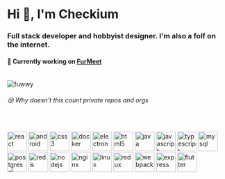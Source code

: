 <h1>Hi 👋, I'm Checkium</h1>
<h3>Full stack developer and hobbyist designer. I'm also a folf on the internet.</h3>

<h4>🔭 Currently working on <a href="https://github.com/FurMeet">FurMeet</a></h4>


<br/>

<img src="https://github-readme-stats.vercel.app/api?username=fuwwy&show_icons=true&theme=dracula&count_private=true" alt="fuwwy" />
<h6>😢 Why doesn't this count private repos and orgs</h6>
<br/>

<img src="https://konpa.github.io/devicon/devicon.git/icons/react/react-original-wordmark.svg" alt="react" width="45" height="45"/> <img src="https://konpa.github.io/devicon/devicon.git/icons/android/android-original-wordmark.svg" alt="android" width="45" height="45"/> <img src="https://konpa.github.io/devicon/devicon.git/icons/css3/css3-original-wordmark.svg" alt="css3" width="45" height="45"/> <img src="https://konpa.github.io/devicon/devicon.git/icons/docker/docker-original-wordmark.svg" alt="docker" width="45" height="45"/> <img src="https://konpa.github.io/devicon/devicon.git/icons/electron/electron-original.svg" alt="electron" width="45" height="45"/> <img src="https://konpa.github.io/devicon/devicon.git/icons/html5/html5-original-wordmark.svg" alt="html5" width="45" height="45"/> <img src="https://konpa.github.io/devicon/devicon.git/icons/java/java-original-wordmark.svg" alt="java" width="45" height="45"/> <img src="https://konpa.github.io/devicon/devicon.git/icons/javascript/javascript-original.svg" alt="javascript" width="45" height="45"/> <img src="https://konpa.github.io/devicon/devicon.git/icons/typescript/typescript-original.svg" alt="typescript" width="45" height="45"/> <img src="https://konpa.github.io/devicon/devicon.git/icons/mysql/mysql-original-wordmark.svg" alt="mysql" width="45" height="45"/> <img src="https://konpa.github.io/devicon/devicon.git/icons/postgresql/postgresql-original-wordmark.svg" alt="postgresql" width="45" height="45"/> <img src="https://konpa.github.io/devicon/devicon.git/icons/redis/redis-original-wordmark.svg" alt="redis" width="45" height="45"/> <img src="https://konpa.github.io/devicon/devicon.git/icons/nodejs/nodejs-original-wordmark.svg" alt="nodejs" width="45" height="45"/> <img src="https://konpa.github.io/devicon/devicon.git/icons/nginx/nginx-original.svg" alt="nginx" width="45" height="45"/> <img src="https://konpa.github.io/devicon/devicon.git/icons/linux/linux-original.svg" alt="linux" width="45" height="45"/> <img src="https://konpa.github.io/devicon/devicon.git/icons/redux/redux-original.svg" alt="redux" width="45" height="45"/> <img src="https://konpa.github.io/devicon/devicon.git/icons/webpack/webpack-original.svg" alt="webpack" width="45" height="45"/> <img src="https://konpa.github.io/devicon/devicon.git/icons/express/express-original-wordmark.svg" alt="express" width="45" height="45"/> <img src="https://cdn.jsdelivr.net/npm/simple-icons@3.1.0/icons/flutter.svg" alt="flutter" width="45" height="45"/>
